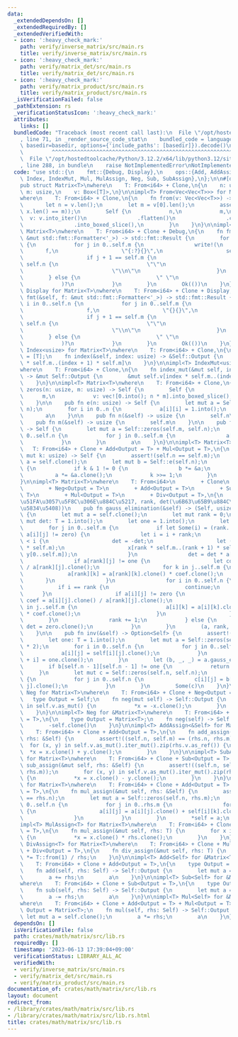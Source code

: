 ```yaml
---
data:
  _extendedDependsOn: []
  _extendedRequiredBy: []
  _extendedVerifiedWith:
  - icon: ':heavy_check_mark:'
    path: verify/inverse_matrix/src/main.rs
    title: verify/inverse_matrix/src/main.rs
  - icon: ':heavy_check_mark:'
    path: verify/matrix_det/src/main.rs
    title: verify/matrix_det/src/main.rs
  - icon: ':heavy_check_mark:'
    path: verify/matrix_product/src/main.rs
    title: verify/matrix_product/src/main.rs
  _isVerificationFailed: false
  _pathExtension: rs
  _verificationStatusIcon: ':heavy_check_mark:'
  attributes:
    links: []
  bundledCode: "Traceback (most recent call last):\n  File \"/opt/hostedtoolcache/Python/3.12.2/x64/lib/python3.12/site-packages/onlinejudge_verify/documentation/build.py\"\
    , line 71, in _render_source_code_stat\n    bundled_code = language.bundle(stat.path,\
    \ basedir=basedir, options={'include_paths': [basedir]}).decode()\n          \
    \         ^^^^^^^^^^^^^^^^^^^^^^^^^^^^^^^^^^^^^^^^^^^^^^^^^^^^^^^^^^^^^^^^^^^^^^^^^^^^^^^^^\n\
    \  File \"/opt/hostedtoolcache/Python/3.12.2/x64/lib/python3.12/site-packages/onlinejudge_verify/languages/rust.py\"\
    , line 288, in bundle\n    raise NotImplementedError\nNotImplementedError\n"
  code: "use std::{\n    fmt::{Debug, Display},\n    ops::{Add, AddAssign, Div, DivAssign,\
    \ Index, IndexMut, Mul, MulAssign, Neg, Sub, SubAssign},\n};\n\n#[derive(Clone)]\n\
    pub struct Matrix<T>\nwhere\n    T: From<i64> + Clone,\n{\n    n: usize,\n   \
    \ m: usize,\n    v: Box<[T]>,\n}\n\nimpl<T> From<Vec<Vec<T>>> for Matrix<T>\n\
    where\n    T: From<i64> + Clone,\n{\n    fn from(v: Vec<Vec<T>>) -> Self {\n \
    \       let n = v.len();\n        let m = v[0].len();\n        assert!(v.iter().all(|x|\
    \ x.len() == m));\n        Self {\n            n,\n            m,\n          \
    \  v: v.into_iter()\n                .flatten()\n                .collect::<Vec<_>>()\n\
    \                .into_boxed_slice(),\n        }\n    }\n}\n\nimpl<T> Debug for\
    \ Matrix<T>\nwhere\n    T: From<i64> + Clone + Debug,\n{\n    fn fmt(&self, f:\
    \ &mut std::fmt::Formatter<'_>) -> std::fmt::Result {\n        for i in 0..self.n\
    \ {\n            for j in 0..self.m {\n                write!(\n             \
    \       f,\n                    \"{:?}{}\",\n                    self[i][j],\n\
    \                    if j + 1 == self.m {\n                        if i + 1 ==\
    \ self.n {\n                            \"\"\n                        } else {\n\
    \                            \"\\n\"\n                        }\n            \
    \        } else {\n                        \" \"\n                    }\n    \
    \            )?\n            }\n        }\n        Ok(())\n    }\n}\n\nimpl<T>\
    \ Display for Matrix<T>\nwhere\n    T: From<i64> + Clone + Display,\n{\n    fn\
    \ fmt(&self, f: &mut std::fmt::Formatter<'_>) -> std::fmt::Result {\n        for\
    \ i in 0..self.n {\n            for j in 0..self.m {\n                write!(\n\
    \                    f,\n                    \"{}{}\",\n                    self[i][j],\n\
    \                    if j + 1 == self.m {\n                        if i + 1 ==\
    \ self.n {\n                            \"\"\n                        } else {\n\
    \                            \"\\n\"\n                        }\n            \
    \        } else {\n                        \" \"\n                    }\n    \
    \            )?\n            }\n        }\n        Ok(())\n    }\n}\n\nimpl<T>\
    \ Index<usize> for Matrix<T>\nwhere\n    T: From<i64> + Clone,\n{\n    type Output\
    \ = [T];\n    fn index(&self, index: usize) -> &Self::Output {\n        &self.v[index\
    \ * self.m..(index + 1) * self.m]\n    }\n}\n\nimpl<T> IndexMut<usize> for Matrix<T>\n\
    where\n    T: From<i64> + Clone,\n{\n    fn index_mut(&mut self, index: usize)\
    \ -> &mut Self::Output {\n        &mut self.v[index * self.m..(index + 1) * self.m]\n\
    \    }\n}\n\nimpl<T> Matrix<T>\nwhere\n    T: From<i64> + Clone,\n{\n    pub fn\
    \ zeros(n: usize, m: usize) -> Self {\n        Self {\n            n,\n      \
    \      m,\n            v: vec![0.into(); n * m].into_boxed_slice(),\n        }\n\
    \    }\n\n    pub fn e(n: usize) -> Self {\n        let mut a = Self::zeros(n,\
    \ n);\n        for i in 0..n {\n            a[i][i] = 1.into();\n        }\n \
    \       a\n    }\n\n    pub fn n(&self) -> usize {\n        self.n\n    }\n\n\
    \    pub fn m(&self) -> usize {\n        self.m\n    }\n\n    pub fn transpose(&self)\
    \ -> Self {\n        let mut a = Self::zeros(self.m, self.n);\n        for i in\
    \ 0..self.n {\n            for j in 0..self.m {\n                a[j][i] = self[i][j].clone();\n\
    \            }\n        }\n        a\n    }\n}\n\nimpl<T> Matrix<T>\nwhere\n \
    \   T: From<i64> + Clone + Add<Output = T> + Mul<Output = T>,\n{\n    pub fn pow(&self,\
    \ mut k: usize) -> Self {\n        assert!(self.n == self.m);\n        let mut\
    \ a = self.clone();\n        let mut b = Self::e(self.n);\n        while k > 0\
    \ {\n            if k & 1 != 0 {\n                b *= &a;\n            }\n  \
    \          a *= &a.clone();\n            k >>= 1;\n        }\n        b\n    }\n\
    }\n\nimpl<T> Matrix<T>\nwhere\n    T: From<i64>\n        + Clone\n        + Eq\n\
    \        + Neg<Output = T>\n        + Add<Output = T>\n        + Sub<Output =\
    \ T>\n        + Mul<Output = T>\n        + Div<Output = T>,\n{\n    // (\u6383\
    \u51FA\u3057\u5F8C\u306E\u884C\u5217, rank, det(\u6B63\u65B9\u884C\u5217\u306E\
    \u5834\u5408))\n    pub fn gauss_elimination(&self) -> (Self, usize, Option<T>)\
    \ {\n        let mut a = self.clone();\n        let mut rank = 0;\n        let\
    \ mut det: T = 1.into();\n        let one = 1.into();\n        let zero = 0.into();\n\
    \        for j in 0..self.m {\n            if let Some(i) = (rank..self.n).position(|i|\
    \ a[i][j] != zero) {\n                let i = i + rank;\n                if rank\
    \ < i {\n                    det = -det;\n                    let (x, y) = a.v.split_at_mut(i\
    \ * self.m);\n                    x[rank * self.m..(rank + 1) * self.m].swap_with_slice(&mut\
    \ y[0..self.m]);\n                }\n                det = det * a[rank][j].clone();\n\
    \                if a[rank][j] != one {\n                    let coef = one.clone()\
    \ / a[rank][j].clone();\n                    for k in j..self.m {\n          \
    \              a[rank][k] = a[rank][k].clone() * coef.clone();\n             \
    \       }\n                }\n                for i in 0..self.n {\n         \
    \           if i == rank {\n                        continue;\n              \
    \      }\n                    if a[i][j] != zero {\n                        let\
    \ coef = a[i][j].clone() / a[rank][j].clone();\n                        for k\
    \ in j..self.m {\n                            a[i][k] = a[i][k].clone() - a[rank][k].clone()\
    \ * coef.clone();\n                        }\n                    }\n        \
    \        }\n                rank += 1;\n            } else {\n               \
    \ det = zero.clone();\n            }\n        }\n        (a, rank, Some(det))\n\
    \    }\n\n    pub fn inv(&self) -> Option<Self> {\n        assert!(self.n == self.m);\n\
    \        let one: T = 1.into();\n        let mut a = Self::zeros(self.n, self.n\
    \ * 2);\n        for i in 0..self.n {\n            for j in 0..self.n {\n    \
    \            a[i][j] = self[i][j].clone();\n            }\n            a[i][self.n\
    \ + i] = one.clone();\n        }\n        let (b, _, _) = a.gauss_elimination();\n\
    \        if b[self.n - 1][self.n - 1] != one {\n            return None;\n   \
    \     }\n        let mut c = Self::zeros(self.n, self.n);\n        for i in 0..self.n\
    \ {\n            for j in 0..self.n {\n                c[i][j] = b[i][self.n +\
    \ j].clone();\n            }\n        }\n        Some(c)\n    }\n}\n\nimpl<T>\
    \ Neg for Matrix<T>\nwhere\n    T: From<i64> + Clone + Neg<Output = T>,\n{\n \
    \   type Output = Self;\n    fn neg(mut self) -> Self::Output {\n        for x\
    \ in self.v.as_mut() {\n            *x = -x.clone();\n        }\n        self\n\
    \    }\n}\n\nimpl<T> Neg for &Matrix<T>\nwhere\n    T: From<i64> + Clone + Neg<Output\
    \ = T>,\n{\n    type Output = Matrix<T>;\n    fn neg(self) -> Self::Output {\n\
    \        -self.clone()\n    }\n}\n\nimpl<T> AddAssign<&Self> for Matrix<T>\nwhere\n\
    \    T: From<i64> + Clone + Add<Output = T>,\n{\n    fn add_assign(&mut self,\
    \ rhs: &Self) {\n        assert!((self.n, self.m) == (rhs.n, rhs.m));\n      \
    \  for (x, y) in self.v.as_mut().iter_mut().zip(rhs.v.as_ref()) {\n          \
    \  *x = x.clone() + y.clone();\n        }\n    }\n}\n\nimpl<T> SubAssign<&Self>\
    \ for Matrix<T>\nwhere\n    T: From<i64> + Clone + Sub<Output = T>,\n{\n    fn\
    \ sub_assign(&mut self, rhs: &Self) {\n        assert!((self.n, self.m) == (rhs.n,\
    \ rhs.m));\n        for (x, y) in self.v.as_mut().iter_mut().zip(rhs.v.as_ref())\
    \ {\n            *x = x.clone() - y.clone();\n        }\n    }\n}\n\nimpl<T> MulAssign<&Self>\
    \ for Matrix<T>\nwhere\n    T: From<i64> + Clone + Add<Output = T> + Mul<Output\
    \ = T>,\n{\n    fn mul_assign(&mut self, rhs: &Self) {\n        assert!(self.m\
    \ == rhs.n);\n        let mut a = Self::zeros(self.n, rhs.m);\n        for i in\
    \ 0..self.n {\n            for j in 0..rhs.m {\n                for k in 0..self.m\
    \ {\n                    a[i][j] = a[i][j].clone() + self[i][k].clone() * rhs[k][j].clone();\n\
    \                }\n            }\n        }\n        *self = a;\n    }\n}\n\n\
    impl<T> MulAssign<T> for Matrix<T>\nwhere\n    T: From<i64> + Clone + Mul<Output\
    \ = T>,\n{\n    fn mul_assign(&mut self, rhs: T) {\n        for x in self.v.as_mut()\
    \ {\n            *x = x.clone() * rhs.clone();\n        }\n    }\n}\n\nimpl<T>\
    \ DivAssign<T> for Matrix<T>\nwhere\n    T: From<i64> + Clone + Mul<Output = T>\
    \ + Div<Output = T>,\n{\n    fn div_assign(&mut self, rhs: T) {\n        *self\
    \ *= T::from(1) / rhs;\n    }\n}\n\nimpl<T> Add<Self> for &Matrix<T>\nwhere\n\
    \    T: From<i64> + Clone + Add<Output = T>,\n{\n    type Output = Matrix<T>;\n\
    \    fn add(self, rhs: Self) -> Self::Output {\n        let mut a = self.clone();\n\
    \        a += rhs;\n        a\n    }\n}\n\nimpl<T> Sub<Self> for &Matrix<T>\n\
    where\n    T: From<i64> + Clone + Sub<Output = T>,\n{\n    type Output = Matrix<T>;\n\
    \    fn sub(self, rhs: Self) -> Self::Output {\n        let mut a = self.clone();\n\
    \        a -= rhs;\n        a\n    }\n}\n\nimpl<T> Mul<Self> for &Matrix<T>\n\
    where\n    T: From<i64> + Clone + Add<Output = T> + Mul<Output = T>,\n{\n    type\
    \ Output = Matrix<T>;\n    fn mul(self, rhs: Self) -> Self::Output {\n       \
    \ let mut a = self.clone();\n        a *= rhs;\n        a\n    }\n}\n"
  dependsOn: []
  isVerificationFile: false
  path: crates/math/matrix/src/lib.rs
  requiredBy: []
  timestamp: '2023-06-13 17:39:04+09:00'
  verificationStatus: LIBRARY_ALL_AC
  verifiedWith:
  - verify/inverse_matrix/src/main.rs
  - verify/matrix_det/src/main.rs
  - verify/matrix_product/src/main.rs
documentation_of: crates/math/matrix/src/lib.rs
layout: document
redirect_from:
- /library/crates/math/matrix/src/lib.rs
- /library/crates/math/matrix/src/lib.rs.html
title: crates/math/matrix/src/lib.rs
---
```

